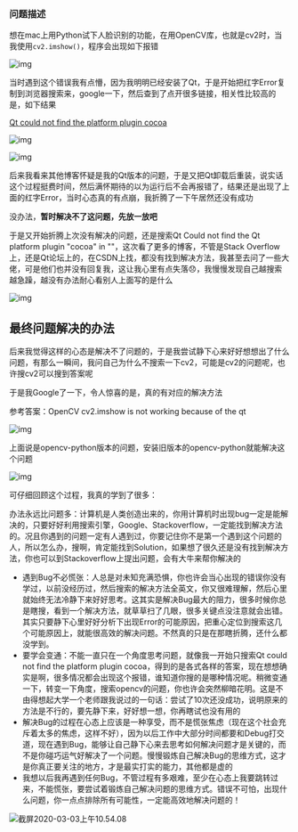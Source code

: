 ### 问题描述



想在mac上用Python试下人脸识别的功能，在用OpenCV库，也就是cv2时，当我使用`cv2.imshow()`，程序会出现如下报错

![img](https://img-blog.csdnimg.cn/20200217142630323.jpg)

当时遇到这个错误我有点懵，因为我明明已经安装了Qt，于是开始把红字Error复制到浏览器搜索来，google一下，然后查到了点开很多链接，相关性比较高的是，如下结果

[Qt could not find the platform plugin cocoa](https://stackoverflow.com/questions/54297627/qt-could-not-find-the-platform-plugin-cocoa)

![img](https://img-blog.csdnimg.cn/20200217141806542.png)



![img](https://img-blog.csdnimg.cn/20200217160221982.png?x-oss-process=image/watermark,type_ZmFuZ3poZW5naGVpdGk,shadow_10,text_aHR0cHM6Ly9ibG9nLmNzZG4ubmV0L3FxXzQzODI3NTk1,size_16,color_FFFFFF,t_70)





后来我看来其他博客怀疑是我的Qt版本的问题，于是又把Qt卸载后重装，说实话这个过程挺费时间，然后满怀期待的以为运行后不会再报错了，结果还是出现了上面的红字Error，当时心态真的有点崩，我折腾了一下午居然还没有成功

没办法，**暂时解决不了这问题，先放一放吧**



于是又开始折腾上次没有解决的问题，还是搜索Qt Could not find the Qt platform plugin "cocoa" in ""，这次看了更多的博客，不管是Stack Overflow上，还是Qt论坛上的，在CSDN上找，都没有找到解决方法，我甚至去问了一些大佬，可是他们也并没有回复我，这让我心里有点失落😞，我慢慢发现自己越搜索越急躁，越没有办法耐心看别人上面写的是什么


![img](https://img-blog.csdnimg.cn/20200217142704778.jpg?x-oss-process=image/watermark,type_ZmFuZ3poZW5naGVpdGk,shadow_10,text_aHR0cHM6Ly9ibG9nLmNzZG4ubmV0L3FxXzQzODI3NTk1,size_16,color_FFFFFF,t_70)

## 最终问题解决的办法

后来我觉得这样的心态是解决不了问题的，于是我尝试静下心来好好想想出了什么问题，有那么一瞬间，我问自己为什么不搜索一下cv2，可能是cv2的问题呢，也许搜cv2可以搜到答案呢

于是我Google了一下，令人惊喜的是，真的有对应的解决方法

参考答案：OpenCV cv2.imshow is not working because of the qt



![img](https://img-blog.csdnimg.cn/20200217141953921.png)

上面说是opencv-python版本的问题，安装旧版本的opencv-python就能解决这个问题



![img](https://img-blog.csdnimg.cn/20200217161619396.png?x-oss-process=image/watermark,type_ZmFuZ3poZW5naGVpdGk,shadow_10,text_aHR0cHM6Ly9ibG9nLmNzZG4ubmV0L3FxXzQzODI3NTk1,size_16,color_FFFFFF,t_70)

可仔细回顾这个过程，我真的学到了很多：

办法永远比问题多：计算机是人类创造出来的，你用计算机时出现bug一定是能解决的，只要好好利用搜索引擎，Google、Stackoverflow，一定能找到解决方法的。况且你遇到的问题一定有人遇到过，你要记住你不是第一个遇到这个问题的人，所以怎么办，搜啊，肯定能找到Solution，如果想了很久还是没有找到解决方法，你也可以到Stackoverflow上提出问题，会有大牛来帮你解决的

* 遇到Bug不必慌张：人总是对未知充满恐惧，你也许会当心出现的错误你没有学过，以前没经历过，然后搜索的解决方法全英文，你又很难理解，然后心里就始终无法冷静下来好好思考。这其实是解决Bug最大的阻力，很多时候你总是瞎搜，看到一个解决方法，就草草扫了几眼，很多关键点没注意就会出错。其实只要静下心里好好分析下出现Error的可能原因，把重心定位到搜索这几个可能原因上，就能很高效的解决问题。不然真的只是在那瞎折腾，还什么都没学到。
* 要学会变通：不能一直只在一个角度思考问题，就像我一开始只搜索Qt could not find the platform plugin cocoa，得到的是各式各样的答案，现在想想确实是啊，很多情况都会出现这个报错，谁知道你搜的是哪种情况呢。稍微变通一下，转变一下角度，搜索opencv的问题，你也许会突然柳暗花明。这是不由得想起大学一个老师跟我说过的一句话：尝试了10次还没成功，说明原来的方法是不行的，要先静下来，好好想一想，你再瞎试也没有用的
* 解决Bug的过程在心态上应该是一种享受，而不是慌张焦虑（现在这个社会充斥着太多的焦虑，这样不好），因为以后工作中大部分时间都要和Debug打交道，现在遇到Bug，能够让自己静下心来去思考如何解决问题才是关键的，而不是你碰巧运气好解决了一个问题。慢慢锻炼自己解决Bug的思维方式，这才是你真正要关注的地方，才是最实打实的能力，其他都是虚的
* 我想以后我再遇到任何Bug，不管过程有多艰难，至少在心态上我要跳转过来，不能慌张，要尝试着锻炼自己解决问题的思维方式。错误不可怕，出现什么问题，你一点点排除所有可能性，一定能高效地解决问题的！

![截屏2020-03-03上午10.54.08](/Users/bokaichen/Desktop/截屏2020-03-03上午10.54.08.png)

